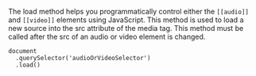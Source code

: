 The load method helps you programmatically control either the `[[audio]]` and `[[video]]` elements using JavaScript. 
This method is used to load a new source into the src attribute of the media tag. This method must be called after the src of an audio or video element is changed.

    document
      .querySelector('audioOrVideoSelector')
      .load()